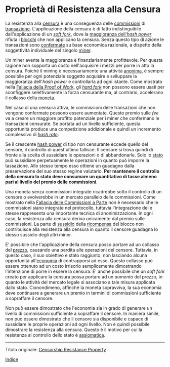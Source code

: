 # Proprietà di Resistenza alla Censura



La resistenza alla [censura](ch101-glossary.md#censura) è una conseguenza delle [commissioni](ch101-glossary.md#commissione-di-transazione-fee) di [transazione](ch101-glossary.md#transazione). L'applicazione della censura è di fatto indistinguibile dall'applicazione di un [_soft fork_](ch101-glossary.md#soft-fork), dove la [maggioranza dell'_hash power_](ch101-glossary.md#maggioranza-dellhash-power) rifiuta i [blocchi](ch101-glossary.md#blocco) che non applicano la censura. Senza questo tipo di azione le transazioni sono [confermate](ch101-glossary.md#conferma) su base economica razionale, a dispetto della soggettività individuale del singolo [miner](ch101-glossary.md#miner).

Un miner avente la maggioranza è finanziariamente profittevole. Per questa ragione non sopporta un costo nell'acquisire i mezzi per porre in atto la censura. Poiché il mining è necessariamente una attività [anonima](ch016-risk-sharing-principle.md), è sempre possibile per ogni potenziale soggetto acquisire e sviluppare la maggioranza dell'_hash power_ e controllarla ad ogni istante. Come mostrato nella [Fallacia della Proof of Work](ch073-proof-of-work-fallacy.md), gli [_hard fork_](ch101-glossary.md#hard-fork) non possono essere usati per sconfiggere selettivamente la forza censurante ma, al contrario, accelerano il collasso della [moneta](ch101-glossary.md#moneta).

Nel caso di una censura attiva, le commissioni delle transazioni che non vengono confermate possono essere aumentate. Questo premio sulle _fee_ va a creare un maggiore profitto potenziale per i miner che confermano le transazioni censurate. Se portata ad un livello sufficiente, questa opportunità produce una competizione addizionale e quindi un incremento complessivo di [_hash rate_](ch101-glossary.md#hash-rate).

Se il crescente [hash power](ch101-glossary.md#hash-power) di tipo non censurante eccede quello del censore, il controllo di quest'ultimo fallisce. Il censore si trova quindi di fronte alla scelta di sussidiare le operazioni o di abbandonarle. Solo lo [stato](ch101-glossary.md#stato) può sussidiare perpetuamente le operazioni in quanto può imporre la tassazione. Allo stesso tempo esso ottiene un guadagno dalla preservazione del suo stesso regime valutario. **Per mantenere il controllo della censura lo stato deve consumare un quantitativo di tasse almeno pari al livello del premio delle commissioni**.

Una moneta senza commissioni integrate ricadrebbe sotto il controllo di un censore o evolverebbe in un mercato parallelo delle commissioni. Come mostrato nella [Fallacia delle Commissioni a Parte](ch081-side-fee-fallacy.md) non è necessario che le commissioni siano integrate nel protocollo, tuttavia l'integrazione delle stesse rappresenta una importante tecnica di anonimizzazione. In ogni caso, la resistenza alla censura deriva unicamente dal premio sulle commissioni. La parte di [sussidio](ch101-glossary.md#sussidio-subsidy) della [ricompensa](ch101-glossary.md#ricompensa-reward) del blocco non contribuisce alla resistenza alla censura in quanto il censore guadagna lo stesso sussidio degli altri miner.

E' possibile che l'applicazione della censura posso portare ad un collasso del [prezzo](ch101-glossary.md#prezzo), causando una perdita alle operazioni del censore. Tuttavia, in questo caso, il suo obiettivo è stato raggiunto, non lasciando alcuna opportunità all'[economia](ch101-glossary.md#economia) di contrapporsi ad esso. Questo collasso può essere ottenuto ad un costo irrisorio semplicemente dimostrando l'intenzione di porre in essere la censura. E' anche possibile che un _soft fork_ creato per applicare la censura possa portare ad un *aumento* del prezzo, in quanto le attività del mercato legale si associano a tale misura applicata dallo stato. Cionondimeno, affinché la moneta sopravviva, la sua economia deve continuare a generare un premio in termini di commissioni sufficiente a sopraffare il censore.

Non può essere dimostrato che l'economia sia in grado di generare un livello di commissioni sufficiente a sopraffare il censore. In maniera simile, non può essere dimostrato che il censore sia disponibile e capace di sussidiare le proprie operazioni ad ogni livello. Non è quindi possibile dimostrare la resistenza alla censura. Questo è il motivo per cui la resistenza al controllo dello stato è [assiomatica](ch004-axiom-of-resistance.md).

---

Titolo originale: [Censorship Resistance Property](https://github.com/libbitcoin/libbitcoin-system/wiki/Censorship-Resistance-Property)

[Indice](/README.md)

